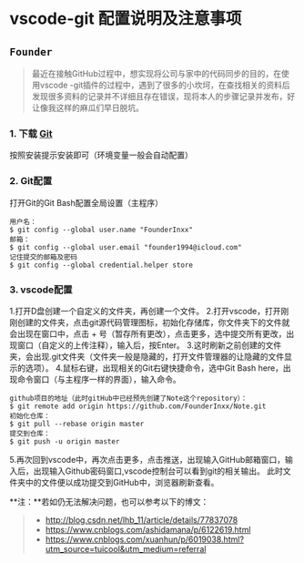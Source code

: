 # vscode-git 配置说明及注意事项
`Founder`
------

>最近在接触GitHub过程中，想实现将公司与家中的代码同步的目的，在使用vscode -git插件的过程中，遇到了很多的小坎坷，在查找相关的资料后发现很多资料的记录并不详细且存在错误，现将本人的步骤记录并发布，好让像我这样的麻瓜们早日脱坑。

### 1. 下载 [Git](https://git-scm.com/)
按照安装提示安装即可（环境变量一般会自动配置）

### 2. Git配置
打开Git的Git Bash配置全局设置（主程序）

```
用户名：
$ git config --global user.name "FounderInxx"
邮箱：
$ git config --global user.email "founder1994@icloud.com"
记住提交的邮箱及密码
$ git config --global credential.helper store
```

### 3. vscode配置
1.打开D盘创建一个自定义的文件夹，再创建一个文件。
2.打开vscode，打开刚刚创建的文件夹，点击git源代码管理图标，初始化存储库，你文件夹下的文件就会出现在窗口中，点击 + 号（暂存所有更改），点击更多，选中提交所有更改，出现窗口（自定义的上传注释），输入后，按Enter。
3.这时刷新之前创建的文件夹，会出现.git文件夹（文件夹一般是隐藏的，打开文件管理器的让隐藏的文件显示的选项）。
4.鼠标右键，出现相关的Git右键快捷命令，选中Git Bash here，出现命令窗口（与主程序一样的界面），输入命令。

```
github项目的地址（此时gitHub中已经预先创建了Note这个repository）：
$ git remote add origin https://github.com/FounderInxx/Note.git
初始化仓库：
$ git pull --rebase origin master
提交到仓库：
$ git push -u origin master
```

5.再次回到vscode中，再次点击更多，点击推送，出现输入GitHub邮箱窗口，输入后，出现输入Github密码窗口,vscode控制台可以看到git的相关输出。
此时文件夹中的文件便以成功提交到GitHub中，浏览器刷新查看。

**注：**若如仍无法解决问题，也可以参考以下的博文：
> * http://blog.csdn.net/lhb_11/article/details/77837078
> * https://www.cnblogs.com/ashidamana/p/6122619.html
> * https://www.cnblogs.com/xuanhun/p/6019038.html?utm_source=tuicool&utm_medium=referral
